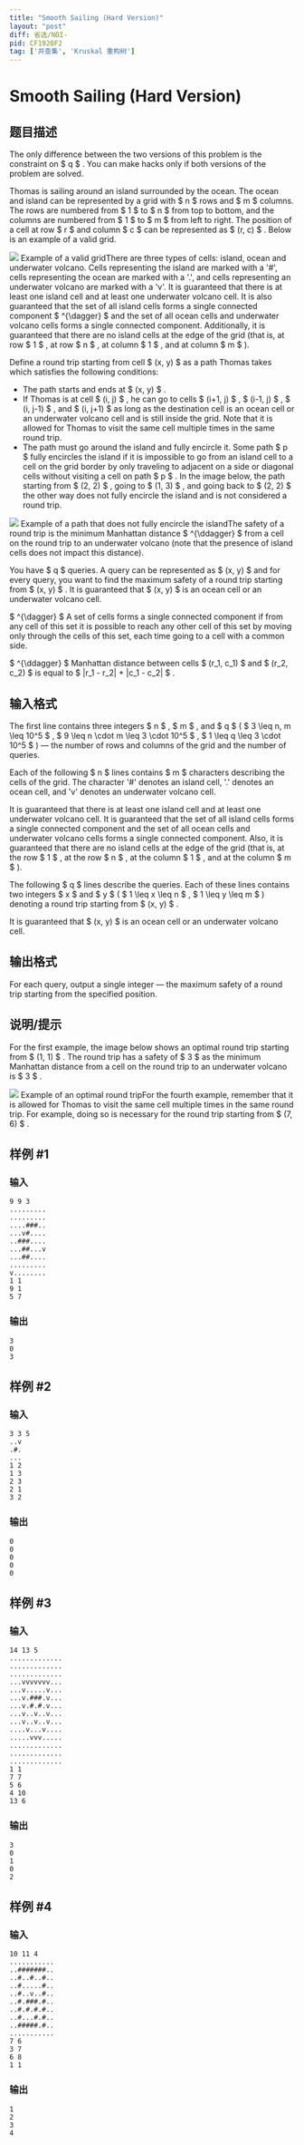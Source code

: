 ```yaml
---
title: "Smooth Sailing (Hard Version)"
layout: "post"
diff: 省选/NOI-
pid: CF1920F2
tag: ['并查集', 'Kruskal 重构树']
---
```


# Smooth Sailing (Hard Version)

## 题目描述

The only difference between the two versions of this problem is the constraint on $ q $ . You can make hacks only if both versions of the problem are solved.

Thomas is sailing around an island surrounded by the ocean. The ocean and island can be represented by a grid with $ n $ rows and $ m $ columns. The rows are numbered from $ 1 $ to $ n $ from top to bottom, and the columns are numbered from $ 1 $ to $ m $ from left to right. The position of a cell at row $ r $ and column $ c $ can be represented as $ (r, c) $ . Below is an example of a valid grid.

 ![](https://cdn.luogu.com.cn/upload/vjudge_pic/CF1920F2/516df36ca6ac022124866d4043411e04ed0cf48c.png) Example of a valid gridThere are three types of cells: island, ocean and underwater volcano. Cells representing the island are marked with a '\#', cells representing the ocean are marked with a '.', and cells representing an underwater volcano are marked with a 'v'. It is guaranteed that there is at least one island cell and at least one underwater volcano cell. It is also guaranteed that the set of all island cells forms a single connected component $ ^{\dagger} $ and the set of all ocean cells and underwater volcano cells forms a single connected component. Additionally, it is guaranteed that there are no island cells at the edge of the grid (that is, at row $ 1 $ , at row $ n $ , at column $ 1 $ , and at column $ m $ ).

Define a round trip starting from cell $ (x, y) $ as a path Thomas takes which satisfies the following conditions:

- The path starts and ends at $ (x, y) $ .
- If Thomas is at cell $ (i, j) $ , he can go to cells $ (i+1, j) $ , $ (i-1, j) $ , $ (i, j-1) $ , and $ (i, j+1) $ as long as the destination cell is an ocean cell or an underwater volcano cell and is still inside the grid. Note that it is allowed for Thomas to visit the same cell multiple times in the same round trip.
- The path must go around the island and fully encircle it. Some path $ p $ fully encircles the island if it is impossible to go from an island cell to a cell on the grid border by only traveling to adjacent on a side or diagonal cells without visiting a cell on path $ p $ . In the image below, the path starting from $ (2, 2) $ , going to $ (1, 3) $ , and going back to $ (2, 2) $ the other way does not fully encircle the island and is not considered a round trip.

 ![](https://cdn.luogu.com.cn/upload/vjudge_pic/CF1920F2/587237f643ee9a450f570eb64a27b00d982a357b.png) Example of a path that does not fully encircle the islandThe safety of a round trip is the minimum Manhattan distance $ ^{\ddagger} $ from a cell on the round trip to an underwater volcano (note that the presence of island cells does not impact this distance).

You have $ q $ queries. A query can be represented as $ (x, y) $ and for every query, you want to find the maximum safety of a round trip starting from $ (x, y) $ . It is guaranteed that $ (x, y) $ is an ocean cell or an underwater volcano cell.

 $ ^{\dagger} $ A set of cells forms a single connected component if from any cell of this set it is possible to reach any other cell of this set by moving only through the cells of this set, each time going to a cell with a common side.

 $ ^{\ddagger} $ Manhattan distance between cells $ (r_1, c_1) $ and $ (r_2, c_2) $ is equal to $ |r_1 - r_2| + |c_1 - c_2| $ .

## 输入格式

The first line contains three integers $ n $ , $ m $ , and $ q $ ( $ 3 \leq n, m \leq 10^5 $ , $ 9 \leq n \cdot m \leq 3 \cdot 10^5 $ , $ 1 \leq q \leq 3 \cdot 10^5 $ ) — the number of rows and columns of the grid and the number of queries.

Each of the following $ n $ lines contains $ m $ characters describing the cells of the grid. The character '\#' denotes an island cell, '.' denotes an ocean cell, and 'v' denotes an underwater volcano cell.

It is guaranteed that there is at least one island cell and at least one underwater volcano cell. It is guaranteed that the set of all island cells forms a single connected component and the set of all ocean cells and underwater volcano cells forms a single connected component. Also, it is guaranteed that there are no island cells at the edge of the grid (that is, at the row $ 1 $ , at the row $ n $ , at the column $ 1 $ , and at the column $ m $ ).

The following $ q $ lines describe the queries. Each of these lines contains two integers $ x $ and $ y $ ( $ 1 \leq x \leq n $ , $ 1 \leq y \leq m $ ) denoting a round trip starting from $ (x, y) $ .

It is guaranteed that $ (x, y) $ is an ocean cell or an underwater volcano cell.

## 输出格式

For each query, output a single integer — the maximum safety of a round trip starting from the specified position.

## 说明/提示

For the first example, the image below shows an optimal round trip starting from $ (1, 1) $ . The round trip has a safety of $ 3 $ as the minimum Manhattan distance from a cell on the round trip to an underwater volcano is $ 3 $ .

 ![](https://cdn.luogu.com.cn/upload/vjudge_pic/CF1920F2/b0d58ba7a9650556e586a3235109c2b13f201dd2.png) Example of an optimal round tripFor the fourth example, remember that it is allowed for Thomas to visit the same cell multiple times in the same round trip. For example, doing so is necessary for the round trip starting from $ (7, 6) $ .

## 样例 #1

### 输入

```
9 9 3
.........
.........
....###..
...v#....
..###....
...##...v
...##....
.........
v........
1 1
9 1
5 7
```

### 输出

```
3
0
3
```

## 样例 #2

### 输入

```
3 3 5
..v
.#.
...
1 2
1 3
2 3
2 1
3 2
```

### 输出

```
0
0
0
0
0
```

## 样例 #3

### 输入

```
14 13 5
.............
.............
.............
...vvvvvvv...
...v.....v...
...v.###.v...
...v.#.#.v...
...v..v..v...
...v..v..v...
....v...v....
.....vvv.....
.............
.............
.............
1 1
7 7
5 6
4 10
13 6
```

### 输出

```
3
0
1
0
2
```

## 样例 #4

### 输入

```
10 11 4
...........
..#######..
..#..#..#..
..#.....#..
..#..v..#..
..#.###.#..
..#.#.#.#..
..#...#.#..
..#####.#..
...........
7 6
3 7
6 8
1 1
```

### 输出

```
1
2
3
4
```

